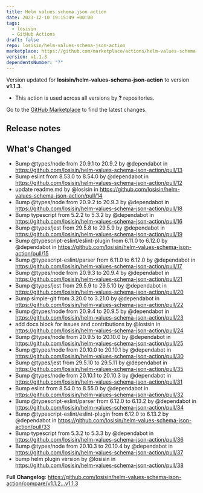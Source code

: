 ```yaml
---
title: Helm values.schema.json action
date: 2023-12-10 19:15:49 +00:00
tags:
  - losisin
  - GitHub Actions
draft: false
repo: losisin/helm-values-schema-json-action
marketplace: https://github.com/marketplace/actions/helm-values-schema-json-action
version: v1.1.3
dependentsNumber: "?"
---
```



Version updated for **losisin/helm-values-schema-json-action** to version **v1.1.3**.
- This action is used across all versions by **?** repositories.

Go to the [GitHub Marketplace](https://github.com/marketplace/actions/helm-values-schema-json-action) to find the latest changes.

## Release notes

## What's Changed
* Bump @types/node from 20.9.1 to 20.9.2 by @dependabot in https://github.com/losisin/helm-values-schema-json-action/pull/13
* Bump eslint from 8.53.0 to 8.54.0 by @dependabot in https://github.com/losisin/helm-values-schema-json-action/pull/12
* update readme.md by @losisin in https://github.com/losisin/helm-values-schema-json-action/pull/14
* Bump @types/node from 20.9.2 to 20.9.3 by @dependabot in https://github.com/losisin/helm-values-schema-json-action/pull/18
* Bump typescript from 5.2.2 to 5.3.2 by @dependabot in https://github.com/losisin/helm-values-schema-json-action/pull/16
* Bump @types/jest from 29.5.8 to 29.5.9 by @dependabot in https://github.com/losisin/helm-values-schema-json-action/pull/19
* Bump @typescript-eslint/eslint-plugin from 6.11.0 to 6.12.0 by @dependabot in https://github.com/losisin/helm-values-schema-json-action/pull/15
* Bump @typescript-eslint/parser from 6.11.0 to 6.12.0 by @dependabot in https://github.com/losisin/helm-values-schema-json-action/pull/17
* Bump @types/node from 20.9.3 to 20.9.4 by @dependabot in https://github.com/losisin/helm-values-schema-json-action/pull/21
* Bump @types/jest from 29.5.9 to 29.5.10 by @dependabot in https://github.com/losisin/helm-values-schema-json-action/pull/20
* Bump simple-git from 3.20.0 to 3.21.0 by @dependabot in https://github.com/losisin/helm-values-schema-json-action/pull/22
* Bump @types/node from 20.9.4 to 20.9.5 by @dependabot in https://github.com/losisin/helm-values-schema-json-action/pull/23
* add docs block for issues and contributions by @losisin in https://github.com/losisin/helm-values-schema-json-action/pull/24
* Bump @types/node from 20.9.5 to 20.10.0 by @dependabot in https://github.com/losisin/helm-values-schema-json-action/pull/25
* Bump @types/node from 20.10.0 to 20.10.1 by @dependabot in https://github.com/losisin/helm-values-schema-json-action/pull/30
* Bump @types/jest from 29.5.10 to 29.5.11 by @dependabot in https://github.com/losisin/helm-values-schema-json-action/pull/35
* Bump @types/node from 20.10.1 to 20.10.3 by @dependabot in https://github.com/losisin/helm-values-schema-json-action/pull/31
* Bump eslint from 8.54.0 to 8.55.0 by @dependabot in https://github.com/losisin/helm-values-schema-json-action/pull/32
* Bump @typescript-eslint/parser from 6.12.0 to 6.13.2 by @dependabot in https://github.com/losisin/helm-values-schema-json-action/pull/34
* Bump @typescript-eslint/eslint-plugin from 6.12.0 to 6.13.2 by @dependabot in https://github.com/losisin/helm-values-schema-json-action/pull/33
* Bump typescript from 5.3.2 to 5.3.3 by @dependabot in https://github.com/losisin/helm-values-schema-json-action/pull/36
* Bump @types/node from 20.10.3 to 20.10.4 by @dependabot in https://github.com/losisin/helm-values-schema-json-action/pull/37
* bump helm plugin version by @losisin in https://github.com/losisin/helm-values-schema-json-action/pull/38


**Full Changelog**: https://github.com/losisin/helm-values-schema-json-action/compare/v1.1.2...v1.1.3
